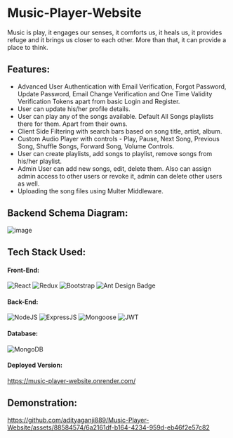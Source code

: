 # Music-Player-Website
  Music is play, it engages our senses, it comforts us, it heals us, it provides refuge and it brings us closer to each other. More than that, it can provide a place to think. 
## Features:
 * Advanced User Authentication with Email Verification, Forgot Password, Update Password, Email Change Verification and One Time Validity Verification Tokens apart from basic Login and Register.
 * User can update his/her profile details.
 * User can play any of the songs available. Default All Songs playlists there for them. Apart from their owns.
 * Client Side Filtering with search bars based on song title, artist, album.
 * Custom Audio Player with controls - Play, Pause, Next Song, Previous Song, Shuffle Songs, Forward Song, Volume Controls.
 * User can create playlists, add songs to playlist, remove songs from his/her playlist.
 * Admin User can add new songs, edit, delete them. Also can assign admin access to other users or revoke it, admin can delete other users as well.
 * Uploading the song files using Multer Middleware.
## Backend Schema Diagram:
 ![image](https://github.com/adityaganji889/Music-Player-Website/assets/88584574/148e92a7-a3ee-49c2-8fb4-68fa254ccf5d)

## Tech Stack Used:
#### Front-End:
<img alt="React" src="https://img.shields.io/badge/react-%2320232a.svg?style=for-the-badge&logo=react&logoColor=%2361DAFB"/> <img alt="Redux" src="https://img.shields.io/badge/Redux-593D88?style=for-the-badge&logo=redux&logoColor=white"/> <img alt="Bootstrap" src="https://img.shields.io/badge/bootstrap-%23563D7C.svg?style=for-the-badge&logo=bootstrap&logoColor=white"/> <img src="https://img.shields.io/badge/Ant%20Design-0170FE?logo=antdesign&logoColor=fff&style=for-the-badge" alt="Ant Design Badge">

#### Back-End:
<img alt="NodeJS" src="https://img.shields.io/badge/Node.js-43853D?style=for-the-badge&logo=node.js&logoColor=white"/> <img alt="ExpressJS" src="https://img.shields.io/badge/Express.js-000000?style=for-the-badge&logo=express&logoColor=white"/> <img alt="Mongoose" src ="https://img.shields.io/badge/Mongoose-orange?style=for-the-badge&logo=mongodb&logoColor=white"/> <img alt="JWT" src ="https://img.shields.io/badge/JWT-red?style=for-the-badge&logo=JSON+Web+Tokens&logoColor=white"/>

#### Database:
<img alt="MongoDB" src ="https://img.shields.io/badge/MongoDB-4EA94B?style=for-the-badge&logo=mongodb&logoColor=white"/>

#### Deployed Version:

https://music-player-website.onrender.com/

## Demonstration:

https://github.com/adityaganji889/Music-Player-Website/assets/88584574/6a2161df-b164-4234-959d-eb46f2e57c82


